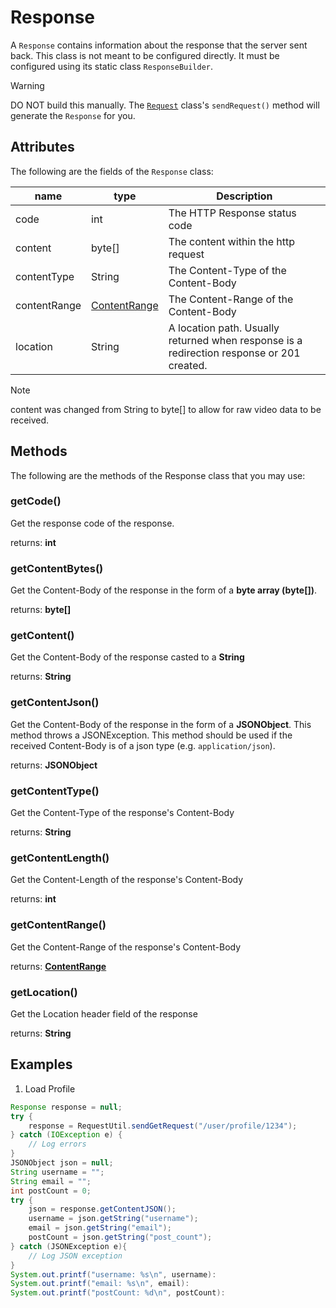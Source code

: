 # Response
A `Response` contains information about the response that the server sent back.
This class is not meant to be configured directly. It must be configured using
its static class `ResponseBuilder`.

> [!WARNING]
> DO NOT build this manually. The [`Request`](Request.md) class's `sendRequest()`
> method will generate the `Response` for you.

## Attributes
The following are the fields of the `Response` class:

| name       | type  | Description                           |
|------------|-------|---------------------------------------|
| code       | int   | The HTTP Response status code         |
| content    | byte[]| The content within the http request   |
| contentType| String| The Content-Type of the Content-Body   |
| contentRange| [ContentRange](ContentRange.md)| The Content-Range of the Content-Body   |
| location   | String| A location path. Usually returned when response is a redirection response or 201 created. |

> [!NOTE]
> content was changed from String to byte[] to allow for raw video data to be
> received.

## Methods
The following are the methods of the Response class that you may use:

### getCode()
Get the response code of the response.

returns: **int**

### getContentBytes()
Get the Content-Body of the response in the form of a **byte array (byte[])**.

returns: **byte[]**

### getContent()
Get the Content-Body of the response casted to a **String**

returns: **String**

### getContentJson()
Get the Content-Body of the response in the form of a **JSONObject**. This
method throws a JSONException. This method should be used if the received
Content-Body is of a json type (e.g. `application/json`).

returns: **JSONObject**

### getContentType()
Get the Content-Type of the response's Content-Body

returns: **String**

### getContentLength()
Get the Content-Length of the response's Content-Body

returns: **int**

### getContentRange()
Get the Content-Range of the response's Content-Body

returns: [**ContentRange**](ContentRange.md)

### getLocation()
Get the Location header field of the response

returns: **String**

## Examples
1. Load Profile
```java
Response response = null;
try {
    response = RequestUtil.sendGetRequest("/user/profile/1234");
} catch (IOException e) {
    // Log errors
}
JSONObject json = null;
String username = "";
String email = "";
int postCount = 0;
try {
    json = response.getContentJSON();
    username = json.getString("username");
    email = json.getString("email");
    postCount = json.getString("post_count");
} catch (JSONException e){
    // Log JSON exception
}
System.out.printf("username: %s\n", username):
System.out.printf("email: %s\n", email):
System.out.printf("postCount: %d\n", postCount):
```

